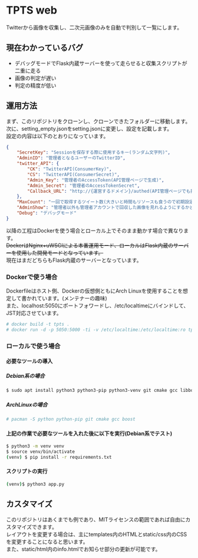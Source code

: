 # TPTS web  
Twitterから画像を収集し、二次元画像のみを自動で判別して一覧にします。    

## 現在わかっているバグ

- デバッグモードでFlask内蔵サーバーを使って走らせると収集スクリプトが二重に走る  
- 画像の判定が遅い
- 判定の精度が低い

## 運用方法

まず、このリポジトリをクローンし、クローンできたフォルダーに移動します。  
次に、setting_empty.jsonをsetting.jsonに変更し、設定を記載します。    
設定の内容は以下のとおりになっています。   
```json
{
    "SecretKey": "Sessionを保存する際に使用するキー(ランダム文字列)",
    "AdminID": "管理者となるユーザーのTwitterID",
    "twitter_API": {
        "CK": "TwitterAPI(ConsumerKey)",
        "CS": "TwitterAPI(ConsumerSecret)",
        "Admin_Key": "管理者のAccessToken(API管理ページで生成)",
        "Admin_Secret": "管理者のAccessTokenSecret",
        "Callback_URL": "http://{運営するドメイン}/authed(API管理ページでも指定)"
    },
    "MaxCount": "一回で取得するツイート数(大きいと時間もリソースも食うので初期設定をおすすめします,100ずつ指定)",
    "AdminShow": "管理者以外も管理者アカウントで回収した画像を見れるようにするかどうか",
    "Debug": "デバッグモード"
}
```
以降の工程はDockerを使う場合とローカル上でそのまま動かす場合で異なります。  
~~DockerはNginx+uWSGIによる本番運用モード、ローカルはFlask内蔵のサーバーを使用した開発モードとなっています。~~  
現在はまだどちらもFlask内蔵のサーバーとなっています。

### Dockerで使う場合
Dockerfileはホスト側、Dockerの仮想側ともにArch Linuxを使用することを想定して書かれています。(メンテナーの趣味)  
また、localhost:5050にポートフォワードし、/etc/localtimeにバインドして、JST対応させています。  

```bash
# docker build -t tpts .
# docker run -d -p 5050:5000 -ti -v /etc/localtime:/etc/localtime:ro tpts
```

### ローカルで使う場合

#### 必要なツールの導入
##### Debian系の場合
```bash
$ sudo apt install python3 python3-pip python3-venv git cmake gcc libboost-python-dev
```

##### ArchLinuxの場合

```bash
# pacman -S python python-pip git cmake gcc boost
```

#### 上記の作業で必要なツールを入れた後に以下を実行(Debian系でテスト)
```bash
$ python3 -m venv venv
$ source venv/bin/activate
(venv) $ pip install -r requirements.txt
```

#### スクリプトの実行
```bash
(venv)$ python3 app.py
```

## カスタマイズ
このリポジトリはあくまでも例であり、MITライセンスの範囲であれば自由にカスタマイズできます。  
レイアウトを変更する場合は、主にtemplates内のHTMLとstatic/css内のCSSを変更することになると思います。  
また、static/html内のinfo.htmlでお知らせ部分の更新が可能です。

